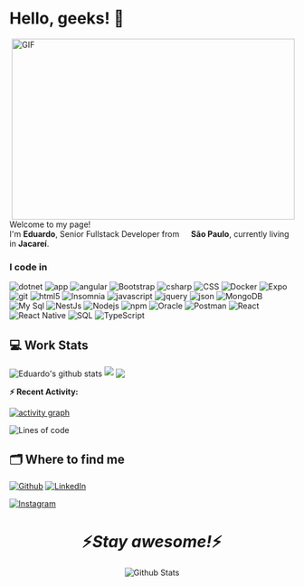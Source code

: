 
# Hello, geeks! 👋

  

<img  align="right"  alt="GIF"  src="https://github.com/abhisheknaiidu/abhisheknaiidu/blob/master/code.gif?raw=true"  width="500"  height="320" />

<p>Welcome to my page! </br> I'm <b>Eduardo</b>, Senior Fullstack Developer from <img  src="https://icons.iconarchive.com/icons/wikipedia/flags/256/BR-Brazil-Flag-icon.png"  width="13"/> <b>São Paulo</b>, currently living in <b>Jacareí</b>. </p>

  

<h3>I code in</h3>

<p>

<img  alt="dotnet"  src="https://img.shields.io/badge/-,DotNet-007ACC?style=flat-square&logo=dotnet&logoColor=white" />

<img  alt="app"  src="https://img.shields.io/badge/-APP-DD0031?style=flat-square&logo=react&logoColor=white" />

<img  alt="angular"  src="https://img.shields.io/badge/-Angular-DD0031?style=flat-square&logo=angular&logoColor=white" />

<img  alt="Bootstrap"  src="https://img.shields.io/badge/-Bootstrap-5e4d85?style=flat-square&logo=Bootstrap&logoColor=white" />

<img  alt="csharp"  src="https://img.shields.io/badge/-C Sharp-9400d3?style=flat-square&logo=csharp&logoColor=white" />

<img  alt="CSS"  src="https://img.shields.io/badge/-CSS-E34F26?style=flat-square&logo=html5&logoColor=white" />

<img  alt="Docker"  src="https://img.shields.io/badge/-Docker-46a2f1?style=flat-square&logo=docker&logoColor=white" />

<img  alt="Expo"  src="https://img.shields.io/badge/-Expo-000000?style=flat-square&logo=expo&logoColor=white" />

<img  alt="git"  src="https://img.shields.io/badge/-Git-F05032?style=flat-square&logo=git&logoColor=white" />

<img  alt="html5"  src="https://img.shields.io/badge/-HTML5-E34F26?style=flat-square&logo=html5&logoColor=white" />

<img  alt="Insomnia"  src="https://img.shields.io/badge/-Insomnia-5849BE?style=flat-square&logo=insomnia&logoColor=white" />

<img  alt="javascript"  src="https://img.shields.io/badge/-Javascript-ffff00?style=flat-square&logo=javascript&logoColor=black" />

<img  alt="jquery"  src="https://img.shields.io/badge/-Jquery-007ACC?style=flat-square&logo=jquery&logoColor=white" />

<img  alt="json"  src="https://img.shields.io/badge/-Json-F05032?style=flat-square&logo=json&logoColor=white" />

<img  alt="MongoDB"  src="https://img.shields.io/badge/-MongoDB-13aa52?style=flat-square&logo=mongodb&logoColor=white" />

<img  alt="My Sql"  src="https://img.shields.io/badge/-MySql-ff0000?style=flat-square&logo=mysql&logoColor=white" />

<img  alt="NestJs"  src="https://img.shields.io/badge/-NestJs-ea2845?style=flat-square&logo=nestjs&logoColor=white" />

<img  alt="Nodejs"  src="https://img.shields.io/badge/-Nodejs-43853d?style=flat-square&logo=Node.js&logoColor=white" />

<img  alt="npm"  src="https://img.shields.io/badge/-NPM-CB3837?style=flat-square&logo=npm&logoColor=white" />

<img  alt="Oracle"  src="https://img.shields.io/badge/-Oracle-ff0000?style=flat-square&logo=oracle&logoColor=white" />

<img  alt="Postman"  src="https://img.shields.io/badge/-Postman-FB542B?style=flat-square&logo=postman&logoColor=white" />

<img  alt="React"  src="https://img.shields.io/badge/-React-45b8d8?style=flat-square&logo=react&logoColor=white" />

<img  alt="React Native"  src="https://img.shields.io/badge/-React Native-45b8f9?style=flat-square&logo=React&logoColor=white" />

<img  alt="SQL"  src="https://img.shields.io/badge/-SQL-ff0000?style=flat-square&logo=microsoft&logoColor=white" />

<img  alt="TypeScript"  src="https://img.shields.io/badge/-TypeScript-007ACC?style=flat-square&logo=typescript&logoColor=white" />

</p>

  

## 💻 Work Stats

  

<img  align="center"  src="https://github-readme-stats.vercel.app/api?username=emtorres1&show_icons=true&include_all_commits=true&theme=highcontrast&hide_border=true"  alt="Eduardo's github stats" />

<img src="http://github-readme-streak-stats.herokuapp.com?user=emtorres1&show_icons=true&include_all_commits=true&theme=highcontrast&hide_border=true"  />

<img  align="center" src="https://github-readme-stats.vercel.app/api/top-langs/?username=emtorres1&theme=highcontrast&hide_border=true" />



  **:zap: Recent Activity:**

<!--START_SECTION:activity-->



<!--END_SECTION:activity-->

[![activity graph](https://activity-graph.herokuapp.com/graph?username=emtorres1&custom_title=Eduardo's%20activity%20graph&theme=github-light&hide_border=true)](https://github.com/ashutosh00710/github-readme-activity-graph)

<!--START_SECTION:waka-->

![Lines of code](https://img.shields.io/badge/From%20Hello%20World%20I%27ve%20Written-291%20Thousand%20lines%20of%20code-blue)

## 🗂️ Where to find me

  

<p><a  href="https://github.com/em2websolution"  target="_blank"><img  alt="Github"  src="https://img.shields.io/badge/GitHub-%2312100E.svg?&style=for-the-badge&logo=Github&logoColor=white" /></a> <a  href="https://www.linkedin.com/in/eduardomarquestorres/"  target="_blank"><img  alt="LinkedIn"  src="https://img.shields.io/badge/linkedin-%230077B5.svg?&style=for-the-badge&logo=linkedin&logoColor=white" /></a>

<a  href="https://www.instagram.com/2012live.oficial/"  target="_blank"><img  alt="Instagram"  src="https://img.shields.io/badge/instagram-%230077B.svg?&style=for-the-badge&logo=instagram&logoColor=white" /></a>

</p>

  

<h1  align='center'>⚡️<i>Stay awesome!</i>⚡️</h1>

  

<p  align="center">

<img  src="https://raw.githubusercontent.com/bornmay/bornmay/Update/svg/Bottom.svg"  alt="Github Stats" />

</p>